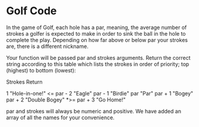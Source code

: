 # Golf Code
In the game of Golf, each hole has a par, meaning, the average number of strokes a golfer is expected to make in order to sink the ball in the hole to complete the play. Depending on how far above or below par your strokes are, there is a different nickname.

Your function will be passed par and strokes arguments. Return the correct string according to this table which lists the strokes in order of priority; top (highest) to bottom (lowest):

Strokes	      Return

1	           "Hole-in-one!"
<= par - 2	  "Eagle"
par - 1	      "Birdie"
par         	"Par"
par + 1	      "Bogey"
par + 2	       "Double Bogey"
*>= par + 3	   "Go Home!"

par and strokes will always be numeric and positive. We have added an array of all the names for your convenience.
